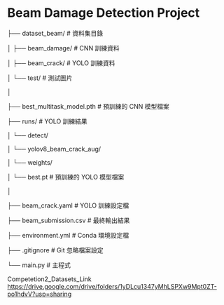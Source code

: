   # Beam Damage Detection Project
  ├── dataset_beam/                # 資料集目錄
  
  │   ├── beam_damage/             # CNN 訓練資料
  
  │   ├── beam_crack/              # YOLO 訓練資料
  
  │   └── test/                    # 測試圖片
  
  │
  
  ├── best_multitask_model.pth     # 預訓練的 CNN 模型檔案
  
  ├── runs/                        # YOLO 訓練結果
  
  │   └── detect/
  
  │       └── yolov8_beam_crack_aug/
  
  │           └── weights/
  
  │               └── best.pt     # 預訓練的 YOLO 模型檔案
  
  │
  
  ├── beam_crack.yaml              # YOLO 訓練設定檔
  
  ├── beam_submission.csv          # 最終輸出結果
  
  ├── environment.yml              # Conda 環境設定檔
  
  ├── .gitignore                   # Git 忽略檔案設定
  
  └── main.py                      # 主程式
  
  Competetion2_Datasets_Link
  https://drive.google.com/drive/folders/1yDLcu1347yMhLSPXw9Mpt0ZT-po1hdvV?usp=sharing
